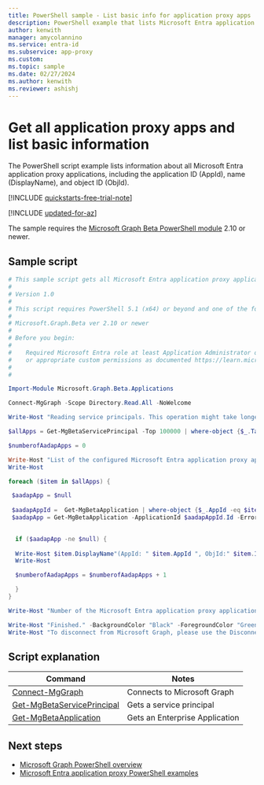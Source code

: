 ```yaml
---
title: PowerShell sample - List basic info for application proxy apps
description: PowerShell example that lists Microsoft Entra application proxy applications along with the application ID (AppId), name (DisplayName), and object ID (ObjId).
author: kenwith
manager: amycolannino
ms.service: entra-id
ms.subservice: app-proxy
ms.custom:
ms.topic: sample
ms.date: 02/27/2024
ms.author: kenwith
ms.reviewer: ashishj
---
```


# Get all application proxy apps and list basic information

The PowerShell script example lists information about all Microsoft Entra application proxy applications, including the application ID (AppId), name (DisplayName), and object ID (ObjId).

[!INCLUDE [quickstarts-free-trial-note](~/includes/azure-docs-pr/quickstarts-free-trial-note.md)]

[!INCLUDE [updated-for-az](~/includes/azure-docs-pr/updated-for-az.md)]

The sample requires the [Microsoft Graph Beta PowerShell module](/powershell/microsoftgraph/installation) 2.10 or newer.

## Sample script

```powershell
# This sample script gets all Microsoft Entra application proxy applications (AppId, Name of the app, ObjID).
#
# Version 1.0
#
# This script requires PowerShell 5.1 (x64) or beyond and one of the following modules:
#
# Microsoft.Graph.Beta ver 2.10 or newer
#
# Before you begin:
#    
#    Required Microsoft Entra role at least Application Administrator or Application Developer 
#    or appropriate custom permissions as documented https://learn.microsoft.com/azure/active-directory/roles/custom-enterprise-app-permissions
#
# 

Import-Module Microsoft.Graph.Beta.Applications

Connect-MgGraph -Scope Directory.Read.All -NoWelcome

Write-Host "Reading service principals. This operation might take longer..." -BackgroundColor "Black" -ForegroundColor "Green"

$allApps = Get-MgBetaServicePrincipal -Top 100000 | where-object {$_.Tags -Contains "WindowsAzureActiveDirectoryOnPremApp"}

$numberofAadapApps = 0

Write-Host "List of the configured Microsoft Entra application proxy applications"
Write-Host

foreach ($item in $allApps) {

 $aadapApp = $null
 
 $aadapAppId =  Get-MgBetaApplication | where-object {$_.AppId -eq $item.AppId}
 $aadapApp = Get-MgBetaApplication -ApplicationId $aadapAppId.Id -ErrorAction SilentlyContinue -select OnPremisesPublishing | select OnPremisesPublishing -expand OnPremisesPublishing | Format-List -Property InternalUrl, ExternalUrl, AlternateUrl
 

  if ($aadapApp -ne $null) {
   
  Write-Host $item.DisplayName"(AppId: " $item.AppId ", ObjId:" $item.Id")"
  Write-Host

  $numberofAadapApps = $numberofAadapApps + 1      

  }
}

Write-Host "Number of the Microsoft Entra application proxy applications: " $numberofAadapApps

Write-Host "Finished." -BackgroundColor "Black" -ForegroundColor "Green"
Write-Host "To disconnect from Microsoft Graph, please use the Disconnect-MgGraph cmdlet."

```

## Script explanation

| Command | Notes |
|---|---|
|[Connect-MgGraph](/powershell/module/microsoft.graph.authentication/connect-mggraph)| Connects to Microsoft Graph|
|[Get-MgBetaServicePrincipal](/powershell/module/microsoft.graph.applications/get-mgserviceprincipal)| Gets a service principal|
|[Get-MgBetaApplication](/powershell/module/microsoft.graph.beta.applications/get-mgbetaapplication)| Gets an Enterprise Application|

## Next steps
 
- [Microsoft Graph PowerShell overview](/powershell/microsoftgraph/overview)
- [Microsoft Entra application proxy PowerShell examples](../application-proxy-powershell-samples.md)
